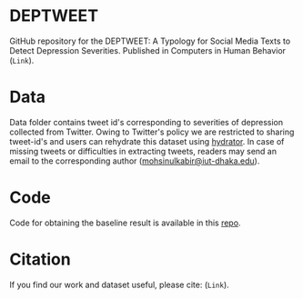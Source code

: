 # DEPTWEET
GitHub repository for the DEPTWEET: A Typology for Social Media Texts to Detect Depression Severities. Published in Computers in Human Behavior (`Link`).
# Data
Data folder contains tweet id's corresponding to severities of depression collected from Twitter. Owing to Twitter's policy we are restricted to sharing tweet-id's and users can rehydrate this dataset using <a href=https://github.com/DocNow/hydrator>hydrator</a>. In case of missing tweets or difficulties in extracting tweets, readers may send an email to the corresponding author (mohsinulkabir@iut-dhaka.edu).
# Code
Code for obtaining the baseline result is available in this <a href= https://github.com/tasnim7ahmed/Depression-In-Tweets>repo</a>.
# Citation
If you find our work and dataset useful, please cite: (`Link`).
